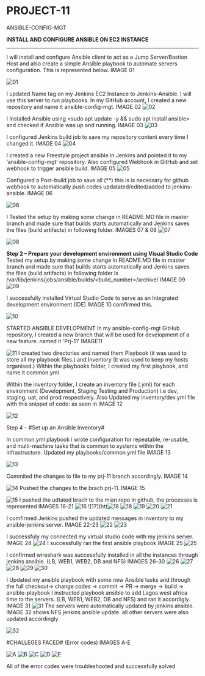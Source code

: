 # PROJECT-11
ANSIBLE-CONFIG-MGT


**INSTALL AND CONFIGURE ANSIBLE ON EC2 INSTANCE**
****
I will install and configure Ansible client to act as a Jump Server/Bastion Host and also create a simple Ansible playbook to automate servers configuration. This is represented below. IMAGE 01

![01](https://user-images.githubusercontent.com/91284177/148755626-c552ec4a-3d13-4abe-9e8b-e30f0ba48e69.png)

I updated Name tag on my Jenkins EC2 Instance to Jenkins-Ansible. I will use this server to run playbooks.
In my GitHub account, I created a new repository and name it ansible-config-mgt. IMAGE 02
![02](https://user-images.githubusercontent.com/91284177/148755963-db0713db-bea8-491e-b53e-71869470415c.png)


I Installed Ansible using <sudo apt update -y && sudo apt install ansible> and checked if Ansible was up and running. IMAGE 03
![03](https://user-images.githubusercontent.com/91284177/148756301-d2ba743b-0881-4aa3-ae02-d2706b536c6a.png)

I configured Jenkins build job to save my repository content every time I changed it. IMAGE 04
![04](https://user-images.githubusercontent.com/91284177/148756605-2ad971db-6797-4d9d-a01f-75f3aa9ba94d.png)

I created a new Freestyle project ansible in Jenkins and pointed it to my ‘ansible-config-mgt’ repository. Also configured Webhook in GitHub and set webhook to trigger ansible build. IMAGE 05
![05](https://user-images.githubusercontent.com/91284177/148756791-341b7149-a589-498b-ba89-c63aee85a982.png)


Configured a Post-build job to save all (**) this is is necessary for github webhook to automatically push codes updatated/edited/added to jenkins-ansible. IMAGE 06

![06](https://user-images.githubusercontent.com/91284177/148757348-17081525-0352-4ad4-bd31-4d5d12eefab8.png)

I Tested the setup by making some change in README.MD file in master branch and made sure that builds starts automatically and Jenkins saves the files (build artifacts) in following folder. IMAGES 07 & 08
![07](https://user-images.githubusercontent.com/91284177/148757574-d9b85903-5bcb-4012-963c-25401a920cfa.png)

![08](https://user-images.githubusercontent.com/91284177/148757553-15c419c2-065c-4b63-9748-291a539ef3dc.png)

**Step 2 – Prepare your development environment using Visual Studio Code**
Tested my setup by making some change in README.MD file in master branch and made sure that builds starts automatically and Jenkins saves the files (build artifacts) in following folder ls /var/lib/jenkins/jobs/ansible/builds/<build_number>/archive/ IMAGE 09
![09](https://user-images.githubusercontent.com/91284177/149334232-ae53c845-3019-4097-ae26-daf50aa277b5.png)

I successfully installed Virtual Studio Code to serve as an Integrated development environment (IDE)  IMAGE 10 comfirmed this.

![10](https://user-images.githubusercontent.com/91284177/149333901-a3f0587e-e079-4b88-a7c8-b27ea4ebfbde.png)

STARTED ANSIBLE DEVELOPMENT
In my ansible-config-mgt GitHub repository, I created a new branch that will be used for development of a new feature. named it 'Prj-11' IMAGE11

![11](https://user-images.githubusercontent.com/91284177/149837687-a2b94851-467c-4c61-a54b-7c6ed8650b06.png)
I created two directories and named them Playbook (it was used to store all my playbook files.) and Inventory (it was used to keep my hosts organised.)
Within the playbooks folder, I created my first playbook, and name it common.yml

Within the inventory folder, I create an inventory file (.yml) for each environment (Development, Staging Testing and Production) i.e dev, staging, uat, and prod respectively. Also Updated my inventory/dev.yml file with this snippet of code: as seen in IMAGE 12

![12](https://user-images.githubusercontent.com/91284177/149838491-8a8b3455-c792-4ad3-819e-f026b9c45715.png)

Step 4 – #Set up an Ansible Inventory#

In common.yml playbook i wrote configuration for repeatable, re-usable, and multi-machine tasks that is common to systems within the infrastructure. Updated my playbooks/common.yml file IMAGE 13

![13](https://user-images.githubusercontent.com/91284177/149839450-6a257263-3111-4ac1-b46e-76651fe469dc.png)

Commited the changes to file to my prj-11 branch accordingly. IMAGE 14

![14](https://user-images.githubusercontent.com/91284177/149839524-c62a17a4-f905-436c-afd1-26fef6df162a.png)
Pushed the changes to the brach prj-11. IMAGE 15

![15](https://user-images.githubusercontent.com/91284177/149939384-fb99d127-880a-4fbb-9836-6f4f7ee8a1c0.png)
I pushed the udtated brach to the mian repo in github, the processes is represented IMAGES 16-21
![16](https://user-images.githubusercontent.com/91284177/149974976-b6baa192-6edd-45b3-ad76-64f3cefc562f.png)
![17](htt![18](https://user-images.githubusercontent.com/91284177/149975040-12908189-7b22-4ef6-8f22-bc2b6cf141df.png)
![18](https://user-images.githubusercontent.com/91284177/149975075-153d519a-0dd6-4c6a-bd4b-240e8bbbcbbc.png)
![19](https://user-images.githubusercontent.com/91284177/149975118-47d712d7-1def-4633-833a-88cad0ecb904.png)
![20](https://user-images.githubusercontent.com/91284177/149975147-b9011f5f-4028-409a-ac41-8ff25e459f3a.png)
![21](https://user-images.githubusercontent.com/91284177/149975173-48d754da-dbc8-4afe-9ede-3aa48b978d7f.png)

I comfirmed Jenkins pushed the updated messages in inventory to my ansible-jenkins server. IMAGE 22-23
![22](https://user-images.githubusercontent.com/91284177/149975667-b355ca21-5c8d-4a8e-ba33-2af68de48a6a.png)
![23](https://user-images.githubusercontent.com/91284177/149975720-a7dfbe31-51cc-4f41-b293-8db05743757e.png)

I successfuly my connected my virtual studio code with my jenkins server. IMAGE 24 
![24](https://user-images.githubusercontent.com/91284177/151419739-12654305-eedd-4179-a70a-d70d57cb9a72.png)
I successfully ran the first ansible playbook IMAGE 25
![25](https://user-images.githubusercontent.com/91284177/151420125-bc9a341c-22ff-45d4-a984-14f90222a2db.png)


I confirmed wireshark was successfully installed in all the instances through jenkins ansible. (LB, WEB1, WEB2, DB and NFS) IMAGES 26-30
![26](https://user-images.githubusercontent.com/91284177/151420423-f7679ba2-c2c8-4d96-932c-10514af3f6eb.png)
![27](https://user-images.githubusercontent.com/91284177/151420432-a79f4140-4c24-4329-9827-25010b115d16.png)
![28](https://user-images.githubusercontent.com/91284177/151420437-22920c3d-6825-4165-9f07-ab8ce1b2b089.png)
![29](https://user-images.githubusercontent.com/91284177/151420444-195377b1-c94f-4cf6-a534-1843a11f91ef.png)
![30](https://user-images.githubusercontent.com/91284177/151420456-d950c3c2-45a6-4080-bcd3-c80413fadfb6.png)

I Updated my ansible playbook with some new Ansible tasks and through the full checkout-> change codes -> commit -> PR -> merge -> build -> ansible-playbook
I instructed playbook ansible to add Lagos west africa time to the servers. (LB, WEB1, WEB2, DB and NFS) and ran it accordigly. IMAGE 31
![31](https://user-images.githubusercontent.com/91284177/151421266-c58a6948-48ed-4614-aa71-cf029f9d820e.png)
The servers were automatically updated by jenkins ansible. IMAGE 32 shows NFS jenkins ansible update. all other servers were also updated
accordingly

![32](https://user-images.githubusercontent.com/91284177/151421546-c0fb48df-3a77-4596-a176-0a49d6a8b016.png)

#CHALLEGES FACED# (Error codes) IMAGES A-E



![A](https://user-images.githubusercontent.com/91284177/151674176-961b5488-95fc-4694-a5d3-e24a52370715.png)
![B](https://user-images.githubusercontent.com/91284177/151674180-a54afd0e-0bca-485c-8a4f-957ea2e1c339.png)
![C](https://user-images.githubusercontent.com/91284177/151674194-40c7b24a-f71e-44b3-9117-800fb0f29f6c.png)
![D](https://user-images.githubusercontent.com/91284177/151674197-7a1850da-e82e-4a0e-a7f0-389ad0e83b30.png)
![E](https://user-images.githubusercontent.com/91284177/151674202-08967fde-6ba1-48a5-aef3-b756a181038e.png)

All of the error codes were troubleshooted and successfully solved






